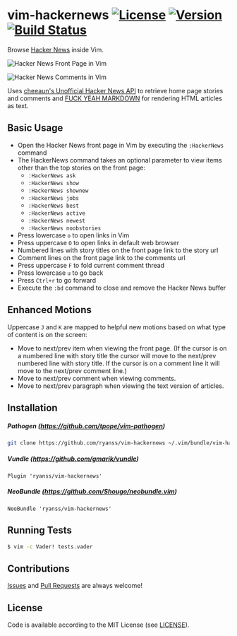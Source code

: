 vim-hackernews [![License](https://img.shields.io/badge/license-MIT-blue.svg)](https://github.com/ryanss/vim-hackernews/raw/master/LICENSE) [![Version](https://img.shields.io/badge/version-0.2-orange.svg)](https://github.com/ryanss/vim-hackernews/releases/tag/v0.2) [![Build Status](https://img.shields.io/travis/ryanss/vim-hackernews.svg)](https://travis-ci.org/ryanss/vim-hackernews)
==============

Browse [Hacker News](https://news.ycombinator.com) inside Vim.

![Hacker News Front Page in Vim](https://github.com/ryanss/vim-hackernews/raw/master/screenshots/vim-hackernews-home.png)

![Hacker News Comments in Vim](https://github.com/ryanss/vim-hackernews/raw/master/screenshots/vim-hackernews-item.png)

Uses [cheeaun's Unofficial Hacker News API](https://github.com/cheeaun/node-hnapi)
to retrieve home page stories and comments and
[FUCK YEAH MARKDOWN](http://fuckyeahmarkdown.com) for rendering HTML articles
as text.


Basic Usage
-----------

* Open the Hacker News front page in Vim by executing the `:HackerNews` command
* The HackerNews command takes an optional parameter to view items other
  than the top stories on the front page:
    * `:HackerNews ask`
    * `:HackerNews show`
    * `:HackerNews shownew`
    * `:HackerNews jobs`
    * `:HackerNews best`
    * `:HackerNews active`
    * `:HackerNews newest`
    * `:HackerNews noobstories`
* Press lowercase `o` to open links in Vim
* Press uppercase `O` to open links in default web browser
* Numbered lines with story titles on the front page link to the story url
* Comment lines on the front page link to the comments url
* Press uppercase `F` to fold current comment thread
* Press lowercase `u` to go back
* Press `Ctrl+r` to go forward
* Execute the `:bd` command to close and remove the Hacker News buffer


Enhanced Motions
----------------

Uppercase `J` and `K` are mapped to helpful new motions based on what type of
content is on the screen:

* Move to next/prev item when viewing the front page. (If the cursor is on a
  numbered line with story title the cursor will move to the next/prev numbered
  line with story title. If the cursor is on a comment line it will move to the
  next/prev comment line.)
* Move to next/prev comment when viewing comments.
* Move to next/prev paragraph when viewing the text version of articles.


Installation
------------

##### Pathogen (https://github.com/tpope/vim-pathogen)
```bash
git clone https://github.com/ryanss/vim-hackernews ~/.vim/bundle/vim-hackernews
```

##### Vundle (https://github.com/gmarik/vundle)
```
Plugin 'ryanss/vim-hackernews'
```

##### NeoBundle (https://github.com/Shougo/neobundle.vim)
```
NeoBundle 'ryanss/vim-hackernews'
```


Running Tests
-------------

```bash
$ vim -c Vader! tests.vader
```


Contributions
-------------

[Issues](https://github.com/ryanss/vim-hackernews/issues) and
[Pull Requests](https://github.com/ryanss/vim-hackernews/pulls) are always
welcome!


License
-------

Code is available according to the MIT License
(see [LICENSE](https://github.com/ryanss/vim-hackernews/raw/master/LICENSE)).
